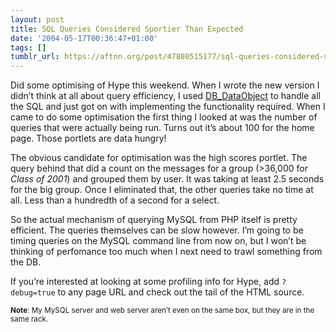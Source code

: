 ```yaml
---
layout: post
title: SQL Queries Considered Sportier Than Expected
date: '2004-05-17T00:36:47+01:00'
tags: []
tumblr_url: https://aftnn.org/post/47880515177/sql-queries-considered-sportier-than-expected
---
```

<p>Did some optimising of Hype this weekend. When I wrote the new version I didn&rsquo;t think at all about query efficiency, I used <a href="http://pear.php.net/manual/en/package.database.db-dataobject.php">DB_DataObject</a> to handle all the SQL and just got on with implementing the functionality required. When I came to do some optimisation the first thing I looked at was the number of queries that were actually being run. Turns out it&rsquo;s about 100 for the home page. Those portlets are data hungry!</p>

<p>The obvious candidate for optimisation was the high scores portlet. The query behind that did a count on the messages for a group (&gt;36,000 for <em>Class of 2001</em>) and grouped them by user. It was taking at least 2.5 seconds for the big group. Once I eliminated that, the other queries take no time at all. Less than a hundredth of a second for a select.</p>

<p>So the actual mechanism of querying MySQL from PHP itself is pretty efficient. The queries themselves can be slow however. I&rsquo;m going to be timing queries on the MySQL command line from now on, but I won&rsquo;t be thinking of perfomance too much when I next need to trawl something from the DB.</p>

<p>If you&rsquo;re interested at looking at some profiling info for Hype, add <code>?debug=true</code> to any page URL and check out the tail of the HTML source.</p>

<p><small><strong>Note</strong>: My MySQL server and web server aren&rsquo;t even on the same box, but they are in the same rack.</small></p>
